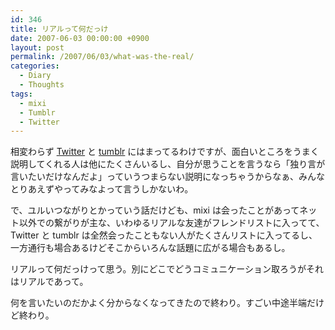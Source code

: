 ```yaml
---
id: 346
title: リアルって何だっけ
date: 2007-06-03 00:00:00 +0900
layout: post
permalink: /2007/06/03/what-was-the-real/
categories:
  - Diary
  - Thoughts
tags:
  - mixi
  - Tumblr
  - Twitter
---
```

相変わらず [Twitter](http://twitter.com/djmonta) と [tumblr](http://monta.tumblr.com) にはまってるわけですが、面白いところをうまく説明してくれる人は他にたくさんいるし、自分が思うことを言うなら「独り言が言いたいだけなんだよ」っていうつまらない説明になっちゃうからなぁ、みんなとりあえずやってみなよって言うしかないわ。

で、ユルいつながりとかっていう話だけども、mixi は会ったことがあってネット以外での繋がりが主な、いわゆるリアルな友達がフレンドリストに入ってて、Twitter と tumblr は全然会ったこともない人がたくさんリストに入ってるし、一方通行も場合あるけどそこからいろんな話題に広がる場合もあるし。
  
リアルって何だっけって思う。別にどこでどうコミュニケーション取ろうがそれはリアルであって。

何を言いたいのだかよく分からなくなってきたので終わり。すごい中途半端だけど終わり。
